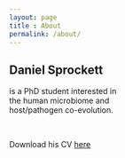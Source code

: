 ```yaml
---
layout: page
title : About
permalink: /about/
---
```


<h2>Daniel Sprockett</h2>
<p>is a PhD student interested in<br>the human microbiome and <br>host/pathogen co-evolution.</p>
<br>

Download his CV [here](/documents/Sprockett_CV_180920.pdf)

